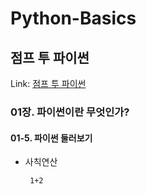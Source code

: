# Python-Basics
점프 투 파이썬
-------------
Link: [점프 투 파이썬](https://wikidocs.net/book/1)
### 01장. 파이썬이란 무엇인가?
#### 01-5. 파이썬 둘러보기
* 사칙연산<pre><code>
  1+2
</code></pre>
